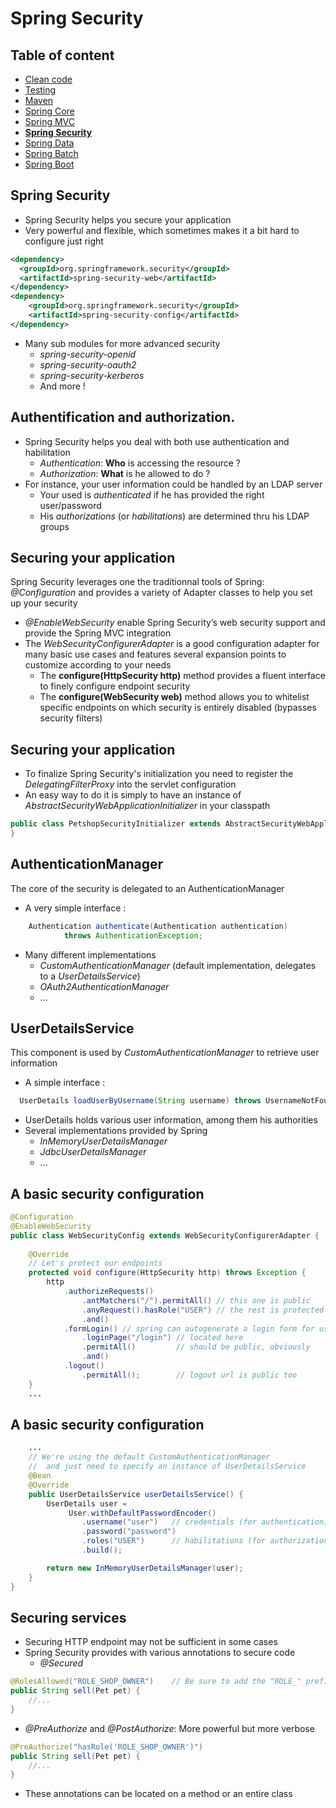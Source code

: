 # Spring Security

<!-- .slide: class="page-title" -->



## Table of content

<!-- .slide: class="toc" -->

- [Clean code](#/1)
- [Testing](#/2)
- [Maven](#/3)
- [Spring Core](#/4)
- [Spring MVC](#/5)
- **[Spring Security](#/6)**
- [Spring Data](#/7)
- [Spring Batch](#/8)
- [Spring Boot](#/9)



## Spring Security

- Spring Security helps you secure your application
- Very powerful and flexible, which sometimes makes it a bit hard to configure just right

```xml
<dependency>
  <groupId>org.springframework.security</groupId>
  <artifactId>spring-security-web</artifactId>
</dependency>
<dependency>
    <groupId>org.springframework.security</groupId>
    <artifactId>spring-security-config</artifactId>
</dependency>
```

- Many sub modules for more advanced security
  - *spring-security-openid*
  - *spring-security-oauth2*
  - *spring-security-kerberos*
  - And more !



## Authentification and authorization.

- Spring Security helps you deal with both use authentication and habilitation
  - *Authentication*: **Who** is accessing the resource ?
  - *Authorization*: **What** is he allowed to do ?
- For instance, your user information could be handled by an LDAP server
  -  Your used is *authenticated* if he has provided the right user/password
  -  His *authorizations* (or *habilitations*) are determined thru his LDAP groups



## Securing your application

Spring Security leverages one the traditionnal tools of Spring: *@Configuration* and provides a variety of Adapter classes to help you set up your security

- *@EnableWebSecurity* enable Spring Security’s web security support and provide the Spring MVC integration
- The *WebSecurityConfigurerAdapter* is a good configuration adapter for many basic use cases and features several expansion points to customize according to your needs
  - The **configure(HttpSecurity http)** method provides a fluent interface to finely configure endpoint security
  - The **configure(WebSecurity web)** method allows you to whitelist specific endpoints on which security is entirely disabled (bypasses security filters)



## Securing your application

- To finalize Spring Security's initialization you need to register the *DelegatingFilterProxy* into the servlet configuration
- An easy way to do it is simply to have an instance of *AbstractSecurityWebApplicationInitializer* in your classpath

```java
public class PetshopSecurityInitializer extends AbstractSecurityWebApplicationInitializer {
}
```



## AuthenticationManager

The core of the security is delegated to an AuthenticationManager

- A very simple interface :
```java
	Authentication authenticate(Authentication authentication)
			throws AuthenticationException;
```
- Many different implementations
  - *CustomAuthenticationManager* (default implementation, delegates to a *UserDetailsService*)
  - *OAuth2AuthenticationManager*
  - ...



## UserDetailsService

This component is used by *CustomAuthenticationManager* to retrieve user information

- A simple interface :
```java
  UserDetails loadUserByUsername(String username) throws UsernameNotFoundException;
```
- UserDetails holds various user information, among them his authorities
- Several implementations provided by Spring
  - *InMemoryUserDetailsManager*
  - *JdbcUserDetailsManager*
  - ...


## A basic security configuration

```java
@Configuration
@EnableWebSecurity
public class WebSecurityConfig extends WebSecurityConfigurerAdapter {
	
    @Override
    // Let's protect our endpoints
	protected void configure(HttpSecurity http) throws Exception {
		http
			.authorizeRequests()
				.antMatchers("/").permitAll() // this one is public
				.anyRequest().hasRole("USER") // the rest is protected
				.and()
			.formLogin() // spring can autogenerate a login form for us !
				.loginPage("/login") // located here
				.permitAll()         // should be public, obviously
				.and()
			.logout()
				.permitAll();        // logout url is public too
	}
    ...
```



## A basic security configuration

```java
    ...
    // We're using the default CustomAuthenticationManager 
    //  and just need to specify an instance of UserDetailsService
	@Bean
	@Override
	public UserDetailsService userDetailsService() {
		UserDetails user =
			 User.withDefaultPasswordEncoder()
				.username("user")   // credentials (for authentication)
				.password("password")
				.roles("USER")      // habilitations (for authorization)
				.build();

		return new InMemoryUserDetailsManager(user);
	}
}
```



## Securing services

- Securing HTTP endpoint may not be sufficient in some cases
- Spring Security provides with various annotations to secure code
  - *@Secured*
```java
@RolesAllowed("ROLE_SHOP_OWNER")    // Be sure to add the "ROLE_" prefix !
public String sell(Pet pet) {
    //...
}
```

  - *@PreAuthorize* and *@PostAuthorize*: More powerful but more verbose
```java
@PreAuthorize("hasRole('ROLE_SHOP_OWNER')")
public String sell(Pet pet) {
    //...
}
```

- These annotations can be located on a method or an entire class



<!-- .slide: class="page-tp8" -->



<!-- .slide: class="page-questions" -->
